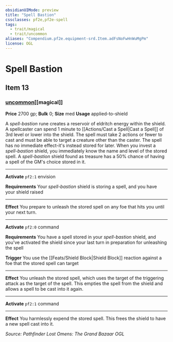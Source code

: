 ```yaml
---
obsidianUIMode: preview
title: "Spell Bastion"
cssclasses: pf2e,pf2e-spell
tags:
  - trait/magical
  - trait/uncommon
aliases: "Compendium.pf2e.equipment-srd.Item.adFsNoFwHnWuMgPm"
license: OGL
---
```

# Spell Bastion
## Item 13
### [uncommon](uncommon.md "Uncommon Rarity Trait")[[magical]]


**Price** 2700 gp; 
**Bulk** 0; **Size** med
**Usage** applied-to-shield

A _spell-bastion_ rune creates a reservoir of eldritch energy within the shield. A spellcaster can spend 1 minute to [[Actions/Cast a Spell|Cast a Spell]] of 3rd level or lower into the shield. The spell must take 2 actions or fewer to cast and must be able to target a creature other than the caster. The spell has no immediate effect-it's instead stored for later. When you invest a _spell-bastion_ shield, you immediately know the name and level of the stored spell. A _spell-bastion_ shield found as treasure has a 50% chance of having a spell of the GM's choice stored in it.

* * *

**Activate** `pf2:1` envision

**Requirements** Your _spell-bastion_ shield is storing a spell, and you have your shield raised

* * *

**Effect** You prepare to unleash the stored spell on any foe that hits you until your next turn.

* * *

**Activate** `pf2:0` command

**Requirements** You have a spell stored in your _spell-bastion_ shield, and you've activated the shield since your last turn in preparation for unleashing the spell

**Trigger** You use the [[Feats/Shield Block|Shield Block]] reaction against a foe that the stored spell can target

* * *

**Effect** You unleash the stored spell, which uses the target of the triggering attack as the target of the spell. This empties the spell from the shield and allows a spell to be cast into it again.

* * *

**Activate** `pf2:1` command

* * *

**Effect** You harmlessly expend the stored spell. This frees the shield to have a new spell cast into it.

*Source: Pathfinder Lost Omens: The Grand Bazaar*
*OGL*